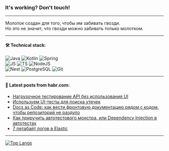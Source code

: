 ### It's working? Don't touch!

---
Молоток создан для того, чтобы им забивать гвозди. <br>
Но это не значит, что гвозди можно забивать только молотком.

---

#### 🛠️ Technical stack:

![Java](https://img.shields.io/badge/Java-informational?logo=Oracle&style=flat&logoColor=white&color=FF4500)
![Kotlin](https://img.shields.io/badge/Kotlin-informational?logo=Kotlin&style=flat&logoColor=white&color=774D97)
![Spring](https://img.shields.io/badge/SpringBoot-informational?logo=SpringBoot&style=flat&logoColor=white&color=6DB33F) <br>
![JS](https://img.shields.io/badge/JS-informational?logo=javaScript&style=flat&logoColor=black&color=F7Df1E)
![TS](https://img.shields.io/badge/TypeScript-informational?logo=typeScript&style=flat&logoColor=black&color=0667A8)
![NodeJS](https://img.shields.io/badge/NodeJS-informational?logo=node.js&style=flat&logoColor=white&color=70A760) <br>
![Nest](https://img.shields.io/badge/NestJS-informational?logo=NestJS&style=flat&logoColor=white&color=E0234E)
![PostgreSQL](https://img.shields.io/badge/PostgreSQL-informational?logo=PostgreSQL&style=flat&logoColor=white&color=DAA520)
![Git](https://img.shields.io/badge/Git-informational?logo=git&style=flat&logoColor=white&color=778899)

___

#### 💬 Latest posts from habr.com:

<!-- BLOG-POST-LIST:START -->
- [Нагрузочное тестирование API без использования UI](https://habr.com/ru/articles/758194/?utm_source=habrahabr&utm_medium=rss&utm_campaign=758194)
- [Используем UI-тесты для поиска утечек](https://habr.com/ru/companies/cian/articles/758000/?utm_source=habrahabr&utm_medium=rss&utm_campaign=758000)
- [Docs as Code: как вести фронтовую документацию рядом с кодом, чтобы репозиторий не раздуло](https://habr.com/ru/companies/alfa/articles/757872/?utm_source=habrahabr&utm_medium=rss&utm_campaign=757872)
- [Как приручить автотестового монстра, или Dependency Injection в автотестах](https://habr.com/ru/companies/kaspersky/articles/757980/?utm_source=habrahabr&utm_medium=rss&utm_campaign=757980)
- [7 петабайт логов в Elastic](https://habr.com/ru/companies/oleg-bunin/articles/757958/?utm_source=habrahabr&utm_medium=rss&utm_campaign=757958)
<!-- BLOG-POST-LIST:END -->

---
[![Top Langs](https://github-readme-stats-git-master-advtsetting-gmailcom.vercel.app/api/top-langs/?username=zloylis&langs_count=10&hide_title=false&title_color=e6edf3&size_weight=0.5&count_weight=0.5&layout=compact&hide_border=true&theme=dracula)](https://github.com/zloylis)

<!-- ![GitHub stats](https://github-readme-stats-git-master-advtsetting-gmailcom.vercel.app/api?username=zloylis&show_icons=true&hide_border=true&theme=dracula&hide_title=true&include_all_commits=true&count_private=true&hide=contribs&hide_rank=true) -->
